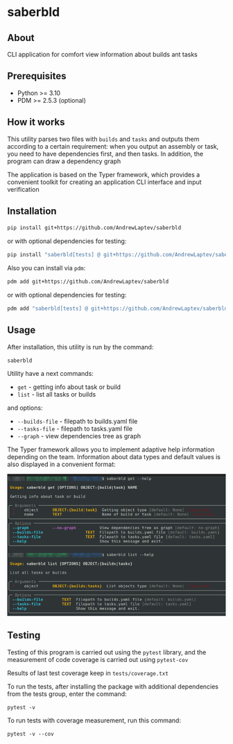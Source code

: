 # saberbld

## About

CLI application for comfort view information about builds ant tasks

## Prerequisites

* Python >= 3.10
* PDM >= 2.5.3 (optional)

## How it works

This utility parses two files with `builds` and `tasks` and outputs them according to a certain requirement: when you output an assembly or task, you need to have dependencies first, and then tasks. In addition, the program can draw a dependency graph

The application is based on the Typer framework, which provides a convenient toolkit for creating an application CLI interface and input verification

## Installation

```bash
pip install git+https://github.com/AndrewLaptev/saberbld
```

or with optional dependencies for testing:

```bash
pip install "saberbld[tests] @ git+https://github.com/AndrewLaptev/saberbld"
```

Also you can install via `pdm`:

```bash
pdm add git+https://github.com/AndrewLaptev/saberbld
```

or with optional dependencies for testing:

```bash
pdm add "saberbld[tests] @ git+https://github.com/AndrewLaptev/saberbld"
```

## Usage

After installation, this utility is run by the command:
```
saberbld
```

Utility have a next commands:

 - `get` - getting info about task or build
 - `list` - list all tasks or builds

 and options:

  - `--builds-file` - filepath to builds.yaml file
  - `--tasks-file` - filepath to tasks.yaml file
  - `--graph` - view dependencies tree as graph

The Typer framework allows you to implement adaptive help information depending on the team. Information about data types and default values is also displayed in a convenient format:

![image](docs/images/1.png)


## Testing

Testing of this program is carried out using the `pytest` library, and the measurement of code coverage is carried out using `pytest-cov`

Results of last test coverage keep in `tests/coverage.txt`

To run the tests, after installing the package with additional dependencies from the tests group, enter the command:

```
pytest -v
```

To run tests with coverage measurement, run this command:

```
pytest -v --cov
```